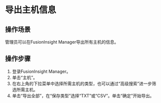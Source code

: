 # 导出主机信息<a name="admin_guide_000062"></a>

## 操作场景<a name="section65887133"></a>

管理员可以在FusionInsight Manager导出所有主机的信息。

## 操作步骤<a name="section236091204816"></a>

1.  登录FusionInsight Manager。
2.  单击“主机”。
3.  在右上角的下拉菜单中选择所需主机的类型，也可以通过“高级搜索”进一步筛选所需主机。
4.  单击“导出全部”，在“保存类型”选择“TXT”或“CSV”。单击“确定”开始导出。

